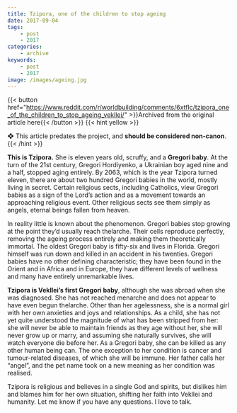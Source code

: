 ```yaml
---
title: Tzipora, one of the children to stop ageing
date: 2017-09-04
tags:
    - post
    - 2017
categories:
    - archive
keywords:
    - post
    - 2017
image: /images/ageing.jpg
---
```

{{< button href="https://www.reddit.com/r/worldbuilding/comments/6xtflc/tzipora_one_of_the_children_to_stop_ageing_vekllei/" >}}Archived from the original article here{{< /button >}}
{{< hint yellow >}}

❖ This article predates the project, and **should be considered non-canon**.
{{< /hint >}}

**This is Tzipora.** She is eleven years old, scruffy, and a **Gregori baby**. At the turn of the 21st century, Gregori Hordiyenko, a Ukrainian boy aged nine and a half, stopped aging entirely. By 2063, which is the year Tzipora turned eleven, there are about two hundred Gregori babies in the world, mostly living in secret. Certain religious sects, including Catholics, view Gregori babies as a sign of the Lord’s action and as a movement towards an approaching religious event. Other religious sects see them simply as angels, eternal beings fallen from heaven.

In reality little is known about the phenomenon. Gregori babies stop growing at the point they’d usually reach thelarche. Their cells reproduce perfectly, removing the ageing process entirely and making them theoretically immortal. The oldest Gregori baby is fifty-six and lives in Florida. Gregori himself was run down and killed in an accident in his twenties. Gregori babies have no other defining characteristic; they have been found in the Orient and in Africa and in Europe, they have different levels of wellness and many have entirely unremarkable lives.

**Tzipora is Vekllei’s first Gregori baby**, although she was abroad when she was diagnosed. She has not reached menarche and does not appear to have even begun thelarche. Other than her agelessness, she is a normal girl with her own anxieties and joys and relationships. As a child, she has not yet quite understood the magnitude of what has been stripped from her: she will never be able to maintain friends as they age without her, she will never grow up or marry, and assuming she naturally survives, she will watch everyone die before her. As a Gregori baby, she can be killed as any other human being can. The one exception to her condition is cancer and tumour-related diseases, of which she will be immune.
Her father calls her “angel”, and the pet name took on a new meaning as her condition was realised.

 Tzipora is religious and believes in a single God and spirits, but dislikes him and blames him for her own situation, shifting her faith into Vekllei and humanity.
Let me know if you have any questions. I love to talk.
